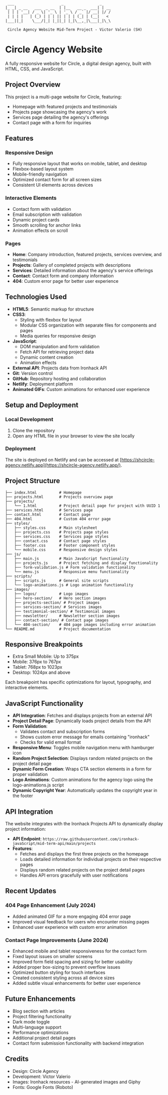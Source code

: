```
 ___                     _                _
|_ _| _ __   ___  _ __  | |__   __ _  ___| | __
 | | | '__| / _ \| '_ \ | '_ \ / _` |/ __| |/ /
 | | | |   | (_) | | | || | | | (_| | (__|   <
|___||_|    \___/|_| |_||_| |_|\__,_|\___|_|\_\

 Circle Agency Website Mid-Term Project - Victor Valerio (SH)
```

# Circle Agency Website

A fully responsive website for Circle, a digital design agency, built with HTML, CSS, and JavaScript.

## Project Overview

This project is a multi-page website for Circle, featuring:
- Homepage with featured projects and testimonials
- Projects page showcasing the agency's work
- Services page detailing the agency's offerings
- Contact page with a form for inquiries

## Features

### Responsive Design
- Fully responsive layout that works on mobile, tablet, and desktop
- Flexbox-based layout system
- Mobile-friendly navigation
- Optimized contact form for all screen sizes
- Consistent UI elements across devices

### Interactive Elements
- Contact form with validation
- Email subscription with validation
- Dynamic project cards
- Smooth scrolling for anchor links
- Animation effects on scroll

### Pages
- **Home**: Company introduction, featured projects, services overview, and testimonials
- **Projects**: Gallery of completed projects with descriptions
- **Services**: Detailed information about the agency's service offerings
- **Contact**: Contact form and company information
- **404**: Custom error page for better user experience

## Technologies Used

- **HTML5**: Semantic markup for structure
- **CSS3**:
  - Styling with flexbox for layout
  - Modular CSS organization with separate files for components and pages
  - Media queries for responsive design
- **JavaScript**:
  - DOM manipulation and form validation
  - Fetch API for retrieving project data
  - Dynamic content creation
  - Animation effects
- **External API**: Projects data from Ironhack API
- **Git**: Version control
- **GitHub**: Repository hosting and collaboration
- **Netlify**: Deployment platform
- **Animated GIFs**: Custom animations for enhanced user experience

## Setup and Deployment

### Local Development
1. Clone the repository
2. Open any HTML file in your browser to view the site locally

### Deployment
The site is deployed on Netlify and can be accessed at [https://shcircle-agency.netlify.app](https://shcircle-agency.netlify.app/).

## Project Structure

```
├── index.html          # Homepage
├── projects.html       # Projects overview page
├── projects/
│   └── 1.html          # Project detail page for project with UUID 1
├── services.html       # Services page
├── contact.html        # Contact page
├── 404.html            # Custom 404 error page
├── styles/
│   ├── styles.css      # Main stylesheet
│   ├── projects.css    # Projects page styles
│   ├── services.css    # Services page styles
│   ├── contact.css     # Contact page styles
│   ├── footer.css      # Footer component styles
│   └── mobile.css      # Responsive design styles
├── js/
│   ├── main.js         # Main JavaScript functionality
│   ├── projects.js     # Project fetching and display functionality
│   ├── form-validation.js # Form validation functionality
│   └── menu.js         # Responsive menu functionality
├── scripts/
│   ├── scripts.js      # General site scripts
│   └── logo-animations.js # Logo animation functionality
├── images/
│   ├── logos/          # Logo images
│   ├── hero-section/   # Hero section images
│   ├── projects-section/ # Project images
│   ├── services-section/ # Services images
│   ├── testimonial-section/ # Testimonial images
│   ├── newsletter/     # Newsletter section images
│   ├── contact-section/ # Contact page images
│   └── 404-section/    # 404 page images including error animation
└── README.md           # Project documentation
```

## Responsive Breakpoints

- Extra Small Mobile: Up to 375px
- Mobile: 376px to 767px
- Tablet: 768px to 1023px
- Desktop: 1024px and above

Each breakpoint has specific optimizations for layout, typography, and interactive elements.

## JavaScript Functionality

- **API Integration**: Fetches and displays projects from an external API
- **Project Detail Page**: Dynamically loads project details from the API
- **Form Validation**:
  - Validates contact and subscription forms
  - Shows custom error message for emails containing "ironhack"
  - Checks for valid email format
- **Responsive Menu**: Toggles mobile navigation menu with hamburger icon
- **Random Project Selection**: Displays random related projects on the project detail page
- **Dynamic Form Creation**: Wraps CTA section elements in a form for proper validation
- **Logo Animations**: Custom animations for the agency logo using the logo-animations.js script
- **Dynamic Copyright Year**: Automatically updates the copyright year in the footer

## API Integration

The website integrates with the Ironhack Projects API to dynamically display project information:

- **API Endpoint**: `https://raw.githubusercontent.com/ironhack-javaScript/mid-term-api/main/projects`
- **Features**:
  - Fetches and displays the first three projects on the homepage
  - Loads detailed information for individual projects on their respective pages
  - Displays random related projects on the project detail pages
  - Handles API errors gracefully with user notifications

## Recent Updates

### 404 Page Enhancement (July 2024)
- Added animated GIF for a more engaging 404 error page
- Improved visual feedback for users who encounter missing pages
- Enhanced user experience with custom error animation

### Contact Page Improvements (June 2024)
- Enhanced mobile and tablet responsiveness for the contact form
- Fixed layout issues on smaller screens
- Improved form field spacing and sizing for better usability
- Added proper box-sizing to prevent overflow issues
- Optimized button styling for touch interfaces
- Created consistent styling across all device sizes
- Added subtle visual enhancements for better user experience

## Future Enhancements

- Blog section with articles
- Project filtering functionality
- Dark mode toggle
- Multi-language support
- Performance optimizations
- Additional project detail pages
- Contact form submission functionality with backend integration

## Credits

- Design: Circle Agency
- Development: Victor Valerio
- Images: Ironhack resources - AI-generated images and Giphy
- Fonts: Google Fonts (Roboto)
